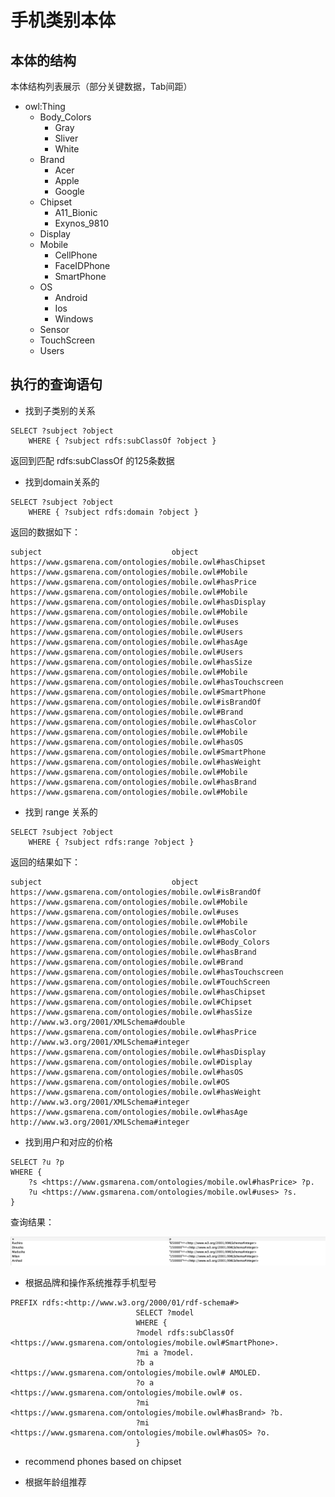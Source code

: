 # 手机类别本体

## 本体的结构

本体结构列表展示（部分关键数据，Tab间距）

- owl:Thing   
    - Body_Colors
        - Gray
        - Sliver
        - White
    - Brand
        - Acer
        - Apple
        - Google
    - Chipset
        - A11_Bionic
        - Exynos_9810
    - Display
    - Mobile
        - CellPhone
        - FaceIDPhone
        - SmartPhone
    - OS
        - Android
        - Ios
        - Windows
    - Sensor
    - TouchScreen
    - Users


## 执行的查询语句

- 找到子类别的关系

```
SELECT ?subject ?object
	WHERE { ?subject rdfs:subClassOf ?object }
```

返回到匹配 rdfs:subClassOf 的125条数据

- 找到domain关系的

```
SELECT ?subject ?object
	WHERE { ?subject rdfs:domain ?object }
```

返回的数据如下：

```
subject								object
https://www.gsmarena.com/ontologies/mobile.owl#hasChipset	https://www.gsmarena.com/ontologies/mobile.owl#Mobile	
https://www.gsmarena.com/ontologies/mobile.owl#hasPrice	https://www.gsmarena.com/ontologies/mobile.owl#Mobile	
https://www.gsmarena.com/ontologies/mobile.owl#hasDisplay	https://www.gsmarena.com/ontologies/mobile.owl#Mobile	
https://www.gsmarena.com/ontologies/mobile.owl#uses	https://www.gsmarena.com/ontologies/mobile.owl#Users	
https://www.gsmarena.com/ontologies/mobile.owl#hasAge	https://www.gsmarena.com/ontologies/mobile.owl#Users	
https://www.gsmarena.com/ontologies/mobile.owl#hasSize	https://www.gsmarena.com/ontologies/mobile.owl#Mobile	
https://www.gsmarena.com/ontologies/mobile.owl#hasTouchscreen	https://www.gsmarena.com/ontologies/mobile.owl#SmartPhone	
https://www.gsmarena.com/ontologies/mobile.owl#isBrandOf	https://www.gsmarena.com/ontologies/mobile.owl#Brand	
https://www.gsmarena.com/ontologies/mobile.owl#hasColor	https://www.gsmarena.com/ontologies/mobile.owl#Mobile	
https://www.gsmarena.com/ontologies/mobile.owl#hasOS	https://www.gsmarena.com/ontologies/mobile.owl#SmartPhone	
https://www.gsmarena.com/ontologies/mobile.owl#hasWeight	https://www.gsmarena.com/ontologies/mobile.owl#Mobile	
https://www.gsmarena.com/ontologies/mobile.owl#hasBrand	https://www.gsmarena.com/ontologies/mobile.owl#Mobile
```
- 找到 range 关系的

```
SELECT ?subject ?object
	WHERE { ?subject rdfs:range ?object }
```
返回的结果如下：
```
subject								object
https://www.gsmarena.com/ontologies/mobile.owl#isBrandOf	https://www.gsmarena.com/ontologies/mobile.owl#Mobile	
https://www.gsmarena.com/ontologies/mobile.owl#uses	https://www.gsmarena.com/ontologies/mobile.owl#Mobile	
https://www.gsmarena.com/ontologies/mobile.owl#hasColor	https://www.gsmarena.com/ontologies/mobile.owl#Body_Colors	
https://www.gsmarena.com/ontologies/mobile.owl#hasBrand	https://www.gsmarena.com/ontologies/mobile.owl#Brand	
https://www.gsmarena.com/ontologies/mobile.owl#hasTouchscreen	https://www.gsmarena.com/ontologies/mobile.owl#TouchScreen	
https://www.gsmarena.com/ontologies/mobile.owl#hasChipset	https://www.gsmarena.com/ontologies/mobile.owl#Chipset	
https://www.gsmarena.com/ontologies/mobile.owl#hasSize	http://www.w3.org/2001/XMLSchema#double	
https://www.gsmarena.com/ontologies/mobile.owl#hasPrice	http://www.w3.org/2001/XMLSchema#integer	
https://www.gsmarena.com/ontologies/mobile.owl#hasDisplay	https://www.gsmarena.com/ontologies/mobile.owl#Display	
https://www.gsmarena.com/ontologies/mobile.owl#hasOS	https://www.gsmarena.com/ontologies/mobile.owl#OS	
https://www.gsmarena.com/ontologies/mobile.owl#hasWeight	http://www.w3.org/2001/XMLSchema#integer	
https://www.gsmarena.com/ontologies/mobile.owl#hasAge	http://www.w3.org/2001/XMLSchema#integer
```

- 找到用户和对应的价格

```
SELECT ?u ?p
WHERE {
    ?s <https://www.gsmarena.com/ontologies/mobile.owl#hasPrice> ?p.
    ?u <https://www.gsmarena.com/ontologies/mobile.owl#uses> ?s.
}
```

查询结果：

![](./assests/img/1.png)

- 根据品牌和操作系统推荐手机型号

```
PREFIX rdfs:<http://www.w3.org/2000/01/rdf-schema#>
                            SELECT ?model
                            WHERE {
                            ?model rdfs:subClassOf <https://www.gsmarena.com/ontologies/mobile.owl#SmartPhone>.
                            ?mi a ?model.
                            ?b a <https://www.gsmarena.com/ontologies/mobile.owl# AMOLED.
                            ?o a <https://www.gsmarena.com/ontologies/mobile.owl# os.
                            ?mi <https://www.gsmarena.com/ontologies/mobile.owl#hasBrand> ?b.
                            ?mi <https://www.gsmarena.com/ontologies/mobile.owl#hasOS> ?o.
                            }
```


- recommend phones based on chipset

- 根据年龄组推荐
